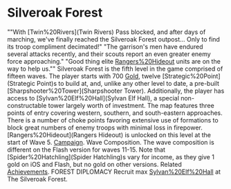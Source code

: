 # Silveroak Forest

 ""With [Twin%20Rivers](Twin Rivers) Pass blocked, and after days of marching, we've finally reached the Silveroak Forest outpost... Only to find its troop compliment decimated!"
 "The garrison's men have endured several attacks recently, and their scouts report an even greater enemy force approaching."
 "Good thing elite [Rangers%20Hideout](ranger) units are on the way to help us.""
Silveroak Forest is the fifth level in the game comprised of fifteen waves. The player starts with 700 [Gold](Gold), twelve [Strategic%20Point](Strategic Point)s to build at, and, unlike any other level to date, a pre-built [Sharpshooter%20Tower](Sharpshooter Tower). Additionally, the player has access to [Sylvan%20Elf%20Hall](Sylvan Elf Hall), a special non-constructable tower largely worth of investment. The map features three points of entry covering western, southern, and south-eastern approaches. There is a number of choke points favoring extensive use of formations to block great numbers of enemy troops with minimal loss in firepower. [Rangers%20Hideout](Rangers Hideout) is unlocked on this level at the start of Wave 5.
[Campaign](Campaign).
Wave Composition.
The wave composition is different on the Flash version for waves 11-15.
Note that [Spider%20Hatchling](Spider Hatchling)s vary for income, as they give 1 gold on iOS and Flash, but no gold on other versions.
Related [Achievements](Achievements).
 FOREST DIPLOMACY
Recruit max [Sylvan%20Elf%20Hall](elves) at The Silveroak Forest.